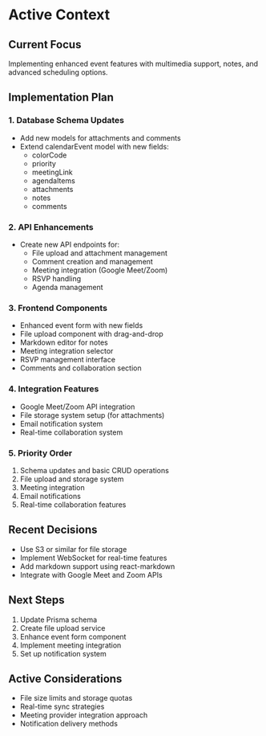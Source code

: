 # Active Context

## Current Focus

Implementing enhanced event features with multimedia support, notes, and advanced scheduling options.

## Implementation Plan

### 1. Database Schema Updates

- Add new models for attachments and comments
- Extend calendarEvent model with new fields:
  - colorCode
  - priority
  - meetingLink
  - agendaItems
  - attachments
  - notes
  - comments

### 2. API Enhancements

- Create new API endpoints for:
  - File upload and attachment management
  - Comment creation and management
  - Meeting integration (Google Meet/Zoom)
  - RSVP handling
  - Agenda management

### 3. Frontend Components

- Enhanced event form with new fields
- File upload component with drag-and-drop
- Markdown editor for notes
- Meeting integration selector
- RSVP management interface
- Comments and collaboration section

### 4. Integration Features

- Google Meet/Zoom API integration
- File storage system setup (for attachments)
- Email notification system
- Real-time collaboration system

### 5. Priority Order

1. Schema updates and basic CRUD operations
2. File upload and storage system
3. Meeting integration
4. Email notifications
5. Real-time collaboration features

## Recent Decisions

- Use S3 or similar for file storage
- Implement WebSocket for real-time features
- Add markdown support using react-markdown
- Integrate with Google Meet and Zoom APIs

## Next Steps

1. Update Prisma schema
2. Create file upload service
3. Enhance event form component
4. Implement meeting integration
5. Set up notification system

## Active Considerations

- File size limits and storage quotas
- Real-time sync strategies
- Meeting provider integration approach
- Notification delivery methods
